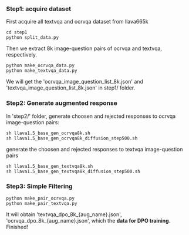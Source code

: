 ### Step1: acquire dataset
First acquire all textvqa and ocrvqa dataset from llava665k
```
cd step1
python split_data.py
```
Then we extract 8k image-question pairs of ocrvqa and textvqa, respectively.
```
python make_ocrvqa_data.py
python make_textvqa_data.py
```
We will get the 'ocrvqa_image_question_list_8k.json' and 'textvqa_image_question_list_8k.json' in step1/ folder.
### Step2: Generate augmented response
In 'step2/' folder, generate choosen and rejected responses to ocrvqa image-question pairs:
```
sh llava1.5_base_gen_ocrvqa8k.sh
sh llava1.5_base_gen_ocrvqa8k_diffusion_step500.sh
```
generate the choosen and rejected responses to textvqa image-question pairs
```
sh llava1.5_base_gen_textvqa8k.sh
sh llava1.5_base_gen_textvqa8k_diffusion_step500.sh
```

### Step3: Simple Filtering
```
python make_pair_ocrvqa.py
python make_pair_textvqa.py
```
It will obtain 'textvqa_dpo_8k_{aug_name}.json', 'ocrvqa_dpo_8k_{aug_name}.json', which the **data for DPO training**. Finished!
